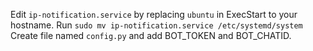 Edit `ip-notification.service` by replacing `ubuntu` in ExecStart to your hostname.
Run `sudo mv ip-notification.service /etc/systemd/system`
Create file named `config.py` and add BOT_TOKEN and BOT_CHATID.


